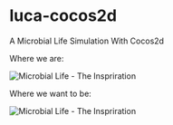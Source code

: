 luca-cocos2d
============

A Microbial Life Simulation With Cocos2d

Where we are:

![Microbial Life - The Inspriration](https://raw.githubusercontent.com/exit-1/luca-cocos2d/master/screenshots/10.15.14.png)

Where we want to be:

![Microbial Life - The Inspriration](http://1.bp.blogspot.com/_J2P7dZb62Yk/Sqh5IukEKlI/AAAAAAAAAHY/LJkIUbFtzN8/s400/Flow_Effective_Micro_organisms_EM_.jpg)
